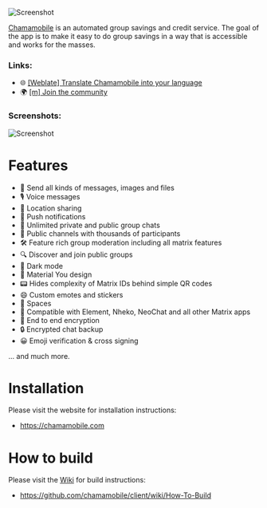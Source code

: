 ![Screenshot](https://github.com/chamamobile/client/blob/main/assets/banner_transparent.png?raw=true)

[Chamamobile](https://fluffychat.im) is an automated group savings and credit service. The goal of the app is to make it easy to do group savings in a way that is accessible and works for the masses.

### Links:

- 🌐 [[Weblate] Translate Chamamobile into your language](https://hosted.weblate.org/projects/chamamobile/)
- 🌍 [[m] Join the community](https://matrix.to/#/#fluffychat:matrix.org)


### Screenshots:

![Screenshot](https://github.com/krille-chan/fluffychat/blob/main/docs/screenshots/product.jpeg?raw=true)

# Features

- 📩 Send all kinds of messages, images and files
- 🎙️ Voice messages
- 📍 Location sharing
- 🔔 Push notifications
- 💬 Unlimited private and public group chats
- 📣 Public channels with thousands of participants
- 🛠️ Feature rich group moderation including all matrix features
- 🔍 Discover and join public groups
- 🌙 Dark mode
- 🎨 Material You design
- 📟 Hides complexity of Matrix IDs behind simple QR codes
- 😄 Custom emotes and stickers
- 🌌 Spaces
- 🔄 Compatible with Element, Nheko, NeoChat and all other Matrix apps
- 🔐 End to end encryption
- 🔒 Encrypted chat backup
- 😀 Emoji verification & cross signing

... and much more.


# Installation

Please visit the website for installation instructions:

- https://chamamobile.com

# How to build

Please visit the [Wiki](https://github.com/chamamobile/client/wiki) for build instructions:

- https://github.com/chamamobile/client/wiki/How-To-Build

